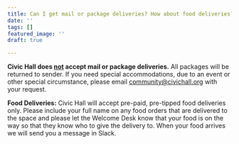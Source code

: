 ```yaml
---
title: Can I get mail or package deliveries? How about food deliveries?
date: ''
tags: []
featured_image: ''
draft: true

---
```

**Civic Hall does <u>not</u> accept mail or package deliveries.** All packages will be returned to sender. If you need special accommodations, due to an event or other special circumstance, please email [community@civichall.org](mailto:community@civichall.org) with your request.

**Food Deliveries:** Civic Hall will accept pre-paid, pre-tipped food deliveries only. Please include your full name on any food orders that are delivered to the space and please let the Welcome Desk know that your food is on the way so that they know who to give the delivery to. When your food arrives we will send you a message in Slack.